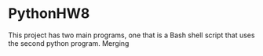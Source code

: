 # PythonHW8
This project has two main programs, one that is a Bash shell script that uses the second python program.
Merging
